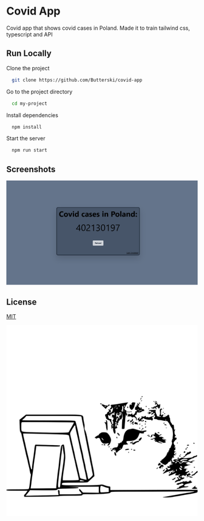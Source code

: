 
# Covid App
Covid app that shows covid cases in Poland. Made it to train tailwind css, typescript and API



## Run Locally

Clone the project

```bash
  git clone https://github.com/Butterski/covid-app
```

Go to the project directory

```bash
  cd my-project
```

Install dependencies

```bash
  npm install
```

Start the server

```bash
  npm run start
```


## Screenshots

![App Screenshot](https://github.com/Butterski/covid-app/blob/main/public/screenshoot.png?raw=true)


## License

[MIT](https://choosealicense.com/licenses/mit/)


![Logo](https://raw.githubusercontent.com/Butterski/covid-app/124b200e5f66cd2e82a4d69ac18f38c75550ffff/public/logo.svg)


